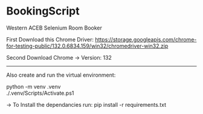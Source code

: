 # BookingScript

Western ACEB Selenium Room Booker

First Download this Chrome Driver: https://storage.googleapis.com/chrome-for-testing-public/132.0.6834.159/win32/chromedriver-win32.zip

Second Download Chrome -> Version: 132

_____________________________________________

Also create and run the virtual environment: 

python -m venv .venv <br>
./.venv/Scripts/Activate.ps1

-> To Install the dependancies run: pip install -r requirements.txt
